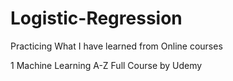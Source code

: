 # Logistic-Regression

Practicing What I have learned from Online courses

1 Machine Learning A-Z Full Course by Udemy
